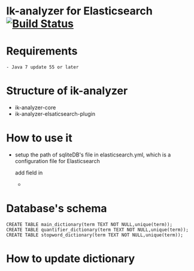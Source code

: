 # Ik-analyzer for Elasticsearch [![Build Status](https://travis-ci.org/zacker330/ik-analyzer.svg?branch=master)](https://travis-ci.org/zacker330/ik-analyzer)

# Requirements

    - Java 7 update 55 or later

# Structure of ik-analyzer

   - ik-analyzer-core
   - ik-analyzer-elsaticsearch-plugin

# How to use it

- setup the path of sqliteDB's file in elasticsearch.yml, which is a configuration file for Elasticsearch

    add field in 



   -

# Database's schema

    CREATE TABLE main_dictionary(term TEXT NOT NULL,unique(term));
    CREATE TABLE quantifier_dictionary(term TEXT NOT NULL,unique(term));
    CREATE TABLE stopword_dictionary(term TEXT NOT NULL,unique(term));

# How to update dictionary



